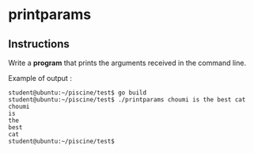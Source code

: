 # printparams

## Instructions

Write a **program** that prints the arguments received in the command line.

Example of output :

```console
student@ubuntu:~/piscine/test$ go build
student@ubuntu:~/piscine/test$ ./printparams choumi is the best cat
choumi
is
the
best
cat
student@ubuntu:~/piscine/test$
```
